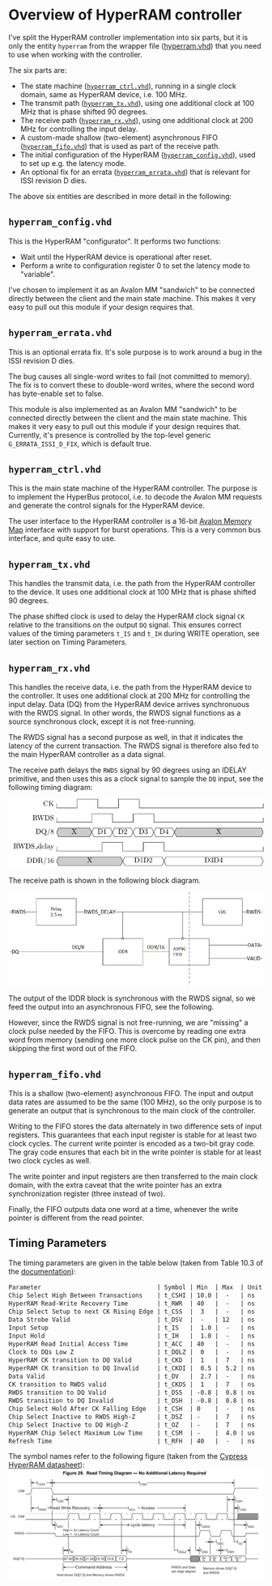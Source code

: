 # Overview of HyperRAM controller

I've split the HyperRAM controller implementation into six parts, but it is
only the entity `hyperram` from the wrapper file ([hyperram.vhd](hyperram.vhd))
that you need to use when working with the controller.

The six parts are:

* The state machine ([`hyperram_ctrl.vhd`](hyperram_ctrl.vhd)), running in a
  single clock domain, same as HyperRAM device, i.e. 100 MHz.
* The transmit path ([`hyperram_tx.vhd`](hyperram_tx.vhd)), using one additional
  clock at 100 MHz that is phase shifted 90 degrees.
* The receive path ([`hyperram_rx.vhd`](hyperram_rx.vhd)), using one additional
  clock at 200 MHz for controlling the input delay.
* A custom-made shallow (two-element) asynchronous FIFO
  ([`hyperram_fifo.vhd`](hyperram_fifo.vhd)) that is used as part of the receive path.
* The initial configuration of the HyperRAM
  ([`hyperram_config.vhd`](hyperram_config.vhd)), used to set up e.g. the latency mode.
* An optional fix for an errata
  ([`hyperram_errata.vhd`](hyperram_errata.vhd)) that is relevant for ISSI revision D
  dies.

The above six entities are described in more detail in the following:

## `hyperram_config.vhd`

This is the HyperRAM "configurator".
It performs two functions:

* Wait until the HyperRAM device is operational after reset.
* Perform a write to configuration register 0 to set the latency mode to "variable".

I've chosen to implement it as an Avalon MM "sandwich" to be connected directly
between the client and the main state machine. This makes it very easy to pull
out this module if your design requires that.

## `hyperram_errata.vhd`

This is an optional errata fix. It's sole purpose is to work around a bug
in the ISSI revision D dies.

The bug causes all single-word writes to fail (not committed to memory). The fix is to
convert these to double-word writes, where the second word has byte-enable set to false.

This module is also implemented as an Avalon MM "sandwich" to be connected directly
between the client and the main state machine. This makes it very easy to pull out this
module if your design requires that. Currently, it's presence is controlled by the
top-level generic `G_ERRATA_ISSI_D_FIX`, which is default true.

## `hyperram_ctrl.vhd`

This is the main state machine of the HyperRAM controller.  The purpose is to implement
the HyperBus protocol, i.e.  to decode the Avalon MM requests and generate the control
signals for the HyperRAM device.

The user interface to the HyperRAM controller is a 16-bit [Avalon Memory
Map](../../doc/Avalon_Interface_Specifications.pdf) interface with support for burst
operations.  This is a very common bus interface, and quite easy to use.

## `hyperram_tx.vhd`
This handles the transmit data, i.e. the path from the HyperRAM controller to the device.
It uses one additional clock at 100 MHz that is phase shifted 90 degrees.

The phase shifted clock is used to delay the HyperRAM clock signal `CK` relative to the
transitions on the output `DQ` signal. This ensures correct values of the timing
parameters `t_IS` and `t_IH` during WRITE operation, see later section on Timing
Parameters.

## `hyperram_rx.vhd`
This handles the receive data, i.e. the path from the HyperRAM device to the controller.
It uses one additional clock at 200 MHz for controlling the input delay.  Data (DQ) from the
HyperRAM device arrives synchronuous with the RWDS signal.  In other words, the RWDS
signal functions as a source synchronous clock, except it is not free-running.

The RWDS signal has a second purpose as well, in that it indicates the latency of the
current transaction. The RWDS signal is therefore also fed to the main HyperRAM controller
as a data signal.

The receive path delays the `RWDS` signal by 90 degrees using an IDELAY primitive, and
then uses this as a clock signal to sample the `DQ` input, see the following timing diagram:

![timing diagram](../../doc/rx_timing.png)

The receive path is shown in the following block diagram.

![block diagram](../../doc/rx_block.png)

The output of the IDDR block is synchronous with the RWDS signal, so we feed the output
into an asynchronous FIFO, see the following.

However, since the RWDS signal is not free-running, we are "missing" a clock pulse needed
by the FIFO. This is overcome by reading one extra word from memory (sending one more
clock pulse on the CK pin), and then skipping the first word out of the FIFO.

## `hyperram_fifo.vhd`

This is a shallow (two-element) asynchronous FIFO. The input and output data rates are
assumed to be the same (100 MHz), so the only purpose is to generate an output that is
synchronous to the main clock of the controller.

Writing to the FIFO stores the data alternately in two difference sets of input registers.
This guarantees that each input register is stable for at least two clock cycles. The
current write pointer is encoded as a two-bit gray code.  The gray code ensures that each
bit in the write pointer is stable for at least two clock cycles as well.

The write pointer and input registers are then transferred to the main clock domain, with
the extra caveat that the write pointer has an extra synchronization register (three
instead of two).

Finally, the FIFO outputs data one word at a time, whenever the write pointer is different
from the read pointer.

## Timing Parameters

The timing parameters are given in the table below (taken from Table 10.3 of the
[documentation](../../doc/66-67WVH8M8ALL-BLL-938852.pdf)):

```
Parameter                                | Symbol | Min  | Max  | Unit
Chip Select High Between Transactions    | t_CSHI | 10.0 |  -   | ns
HyperRAM Read-Write Recovery Time        | t_RWR  | 40   |  -   | ns
Chip Select Setup to next CK Rising Edge | t_CSS  |  3   |  -   | ns
Data Strobe Valid                        | t_DSV  |  -   | 12   | ns
Input Setup                              | t_IS   |  1.0 |  -   | ns
Input Hold                               | t_IH   |  1.0 |  -   | ns
HyperRAM Read Initial Access Time        | t_ACC  | 40   |  -   | ns
Clock to DQs Low Z                       | t_DQLZ |  0   |  -   | ns
HyperRAM CK transition to DQ Valid       | t_CKD  |  1   |  7   | ns
HyperRAM CK transition to DQ Invalid     | t_CKDI |  0.5 |  5.2 | ns
Data Valid                               | t_DV   |  2.7 |  -   | ns
CK transition to RWDS valid              | t_CKDS |  1   |  7   | ns
RWDS transition to DQ Valid              | t_DSS  | -0.8 |  0.8 | ns
RWDS transition to DQ Invalid            | t_DSH  | -0.8 |  0.8 | ns
Chip Select Hold After CK Falling Edge   | t_CSH  | 0    |  -   | ns
Chip Select Inactive to RWDS High-Z      | t_DSZ  | -    |  7   | ns
Chip Select Inactive to DQ High-Z        | t_OZ   | -    |  7   | ns
HyperRAM Chip Select Maximum Low Time    | t_CSM  | -    |  4.0 | us
Refresh Time                             | t_RFH  | 40   |  -   | ns
```

The symbol names refer to the following figure (taken from the [Cypress HyperRAM datasheet](../../doc/s27kl0642.pdf)):
![timing diagram](../../doc/Timing_Diagram.png)


